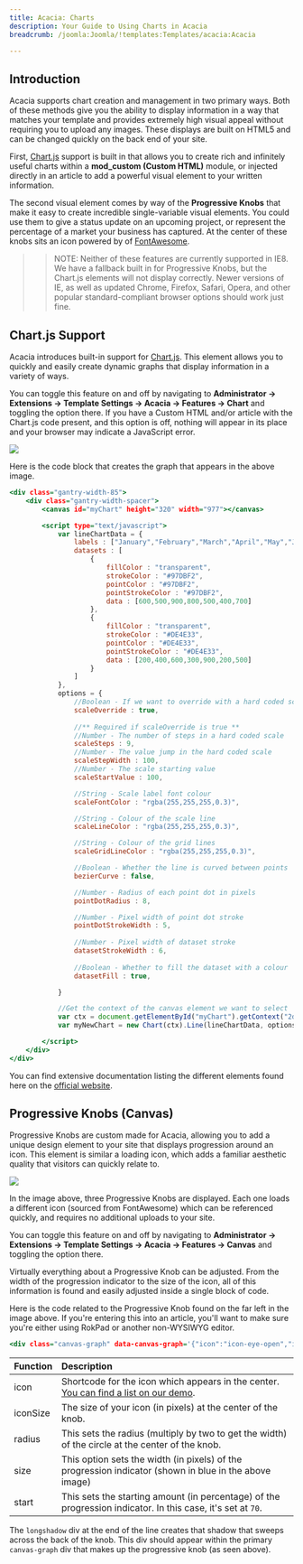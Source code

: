 ```yaml
---
title: Acacia: Charts
description: Your Guide to Using Charts in Acacia
breadcrumb: /joomla:Joomla/!templates:Templates/acacia:Acacia

---
```


Introduction
-----

Acacia supports chart creation and management in two primary ways. Both of these methods give you the ability to display information in a way that matches your template and provides extremely high visual appeal without requiring you to upload any images. These displays are built on HTML5 and can be changed quickly on the back end of your site.

First, [Chart.js][chartjs] support is built in that allows you to create rich and infinitely useful charts within a **mod_custom (Custom HTML)** module, or injected directly in an article to add a powerful visual element to your written information.

The second visual element comes by way of the **Progressive Knobs** that make it easy to create incredible single-variable visual elements. You could use them to give a status update on an upcoming project, or represent the percentage of a market your business has captured. At the center of these knobs sits an icon powered by of [FontAwesome][fontawesome].

>> NOTE: Neither of these features are currently supported in IE8. We have a fallback built in for Progressive Knobs, but the Chart.js elements will not display correctly. Newer versions of IE, as well as updated Chrome, Firefox, Safari, Opera, and other popular standard-compliant browser options should work just fine.

Chart.js Support
-----

Acacia introduces built-in support for [Chart.js][chartjs]. This element allows you to quickly and easily create dynamic graphs that display information in a variety of ways. 

You can toggle this feature on and off by navigating to **Administrator -> Extensions -> Template Settings -> Acacia -> Features -> Chart** and toggling the option there. If you have a Custom HTML and/or article with the Chart.js code present, and this option is off, nothing will appear in its place and your browser may indicate a JavaScript error.

![][chart_1]

Here is the code block that creates the graph that appears in the above image.

~~~ .html
<div class="gantry-width-85">
	<div class="gantry-width-spacer">
		<canvas id="myChart" height="320" width="977"></canvas>

		<script type="text/javascript">
			var lineChartData = {
				labels : ["January","February","March","April","May","June","July"],
				datasets : [
					{
						fillColor : "transparent",
						strokeColor : "#97DBF2",
						pointColor : "#97DBF2",
						pointStrokeColor : "#97DBF2",
						data : [600,500,900,800,500,400,700]
					},
					{
						fillColor : "transparent",
						strokeColor : "#DE4E33",
						pointColor : "#DE4E33",
						pointStrokeColor : "#DE4E33",
						data : [200,400,600,300,900,200,500]
					}
				]
			},
			options = {
				//Boolean - If we want to override with a hard coded scale
				scaleOverride : true,
				
				//** Required if scaleOverride is true **
				//Number - The number of steps in a hard coded scale
				scaleSteps : 9,
				//Number - The value jump in the hard coded scale
				scaleStepWidth : 100,
				//Number - The scale starting value
				scaleStartValue : 100,

				//String - Scale label font colour	
				scaleFontColor : "rgba(255,255,255,0.3)",

				//String - Colour of the scale line
				scaleLineColor : "rgba(255,255,255,0.3)",

				//String - Colour of the grid lines
				scaleGridLineColor : "rgba(255,255,255,0.3)",	

				//Boolean - Whether the line is curved between points
				bezierCurve : false,	

				//Number - Radius of each point dot in pixels
				pointDotRadius : 8,

				//Number - Pixel width of point dot stroke
				pointDotStrokeWidth : 5,
				
				//Number - Pixel width of dataset stroke
				datasetStrokeWidth : 6,
				
				//Boolean - Whether to fill the dataset with a colour
				datasetFill : true,

			}

			//Get the context of the canvas element we want to select
			var ctx = document.getElementById("myChart").getContext("2d");
			var myNewChart = new Chart(ctx).Line(lineChartData, options);

		</script>
	</div>
</div>
~~~

You can find extensive documentation listing the different elements found here on the [official website][chartjs].

Progressive Knobs (Canvas)
-----

Progressive Knobs are custom made for Acacia, allowing you to add a unique design element to your site that displays progression around an icon. This element is similar a loading icon, which adds a familiar aesthetic quality that visitors can quickly relate to.

![][chart_2]

In the image above, three Progressive Knobs are displayed. Each one loads a different icon (sourced from FontAwesome) which can be referenced quickly, and requires no additional uploads to your site.

You can toggle this feature on and off by navigating to **Administrator -> Extensions -> Template Settings -> Acacia -> Features -> Canvas** and toggling the option there.

Virtually everything about a Progressive Knob can be adjusted. From the width of the progression indicator to the size of the icon, all of this information is found and easily adjusted inside a single block of code.

Here is the code related to the Progressive Knob found on the far left in the image above. If you're entering this into an article, you'll want to make sure you're either using RokPad or another non-WYSIWYG editor.

~~~ .html
<div class="canvas-graph" data-canvas-graph='{"icon":"icon-eye-open","iconSize":80,"radius":110,"size":15,"start":70}'><div class="longshadow"></div></div>
~~~

| Function | Description                                                                                                 |  
| :------- | :---------------------------------------------------------------------------------------------------------- |  
| icon     | Shortcode for the icon which appears in the center. [You can find a list on our demo][list].  
| iconSize | The size of your icon (in pixels) at the center of the knob.                                                |  
| radius   | This sets the radius (multiply by two to get the width) of the circle at the center of the knob.            |  
| size     | This option sets the width (in pixels) of the progression indicator (shown in blue in the above image)      |  
| start    | This sets the starting amount (in percentage) of the progression indicator. In this case, it's set at `70`. |  

The `longshadow` div at the end of the line creates that shadow that sweeps across the back of the knob. This div should appear within the primary `canvas-graph` div that makes up the progressive knob (as seen above).

[chartjs]: http://chartjs.org
[fontawesome]: http://fortawesome.github.io/Font-Awesome/
[chart_1]: assets/chart_1.jpeg
[chart_2]: assets/chart_2.jpeg
[list]: http://demo.rockettheme.com/joomla/acacia/features/typography